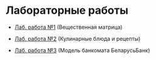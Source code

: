 # Лабораторные работы

- [Лаб. работа №1](https://github.com/PPVIS021703-1/Kulak_P.O._and_Chizh_G.I./tree/lab1) (Вещественная матрица)

- [Лаб. работа №2](https://github.com/PPVIS021703-1/Kulak_P.O._and_Chizh_G.I./tree/lab2) (Кулинарные блюда и рецепты)

- [Лаб. работа №3](https://github.com/PPVIS021703-1/Kulak_P.O._and_Chizh_G.I./tree/lab3) (Модель банкомата БеларусьБанк)
